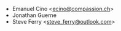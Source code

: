 - Emanuel Cino \<<ecino@compassion.ch>\>
- Jonathan Guerne
- Steve Ferry \<<steve_ferry@outlook.com>\>
